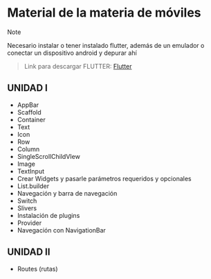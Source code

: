# Material de la materia de móviles
> [!NOTE]
> Necesario instalar o tener instalado flutter, además de un emulador o conectar un dispositivo android y depurar ahí

> Link para descargar FLUTTER:
[Flutter](https://docs.flutter.dev/get-started/install)

## UNIDAD I
- AppBar
- Scaffold
- Container
- Text
- Icon
- Row
- Column
- SingleScrollChildVIew
- Image
- TextInput
- Crear Widgets y pasarle parámetros requeridos y opcionales
- List.builder
- Navegación y barra de navegación
- Switch
- Slivers
- Instalación de plugins
- Provider
- Navegación con NavigationBar

## UNIDAD II
- Routes (rutas)
